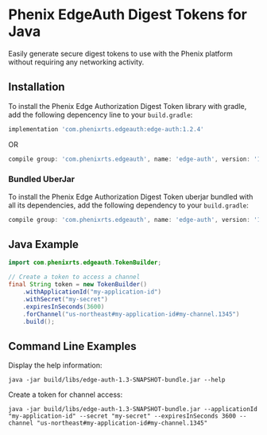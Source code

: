 # Phenix EdgeAuth Digest Tokens for Java

Easily generate secure digest tokens to use with the Phenix platform without requiring any networking activity.

## Installation

To install the Phenix Edge Authorization Digest Token library with gradle, add the following depencency line to your `build.gradle`:

```Groovy
implementation 'com.phenixrts.edgeauth:edge-auth:1.2.4'
```

OR

```Groovy
compile group: 'com.phenixrts.edgeauth', name: 'edge-auth', version: '1.2.4'
```

### Bundled UberJar

To install the Phenix Edge Authorization Digest Token uberjar bundled with all its dependencies, add the following dependency to your `build.gradle`:

```Groovy
compile group: 'com.phenixrts.edgeauth', name: 'edge-auth', version: '1.2.4', clasifier: 'bundle'
```

## Java Example

```Java
import com.phenixrts.edgeauth.TokenBuilder;

// Create a token to access a channel
final String token = new TokenBuilder()
	.withApplicationId("my-application-id")
	.withSecret("my-secret")
	.expiresInSeconds(3600)
	.forChannel("us-northeast#my-application-id#my-channel.1345")
	.build();
```

## Command Line Examples

Display the help information:
```shell script
java -jar build/libs/edge-auth-1.3-SNAPSHOT-bundle.jar --help
```

Create a token for channel access:
```shell script
java -jar build/libs/edge-auth-1.3-SNAPSHOT-bundle.jar --applicationId "my-application-id" --secret "my-secret" --expiresInSeconds 3600 --channel "us-northeast#my-application-id#my-channel.1345"
```

